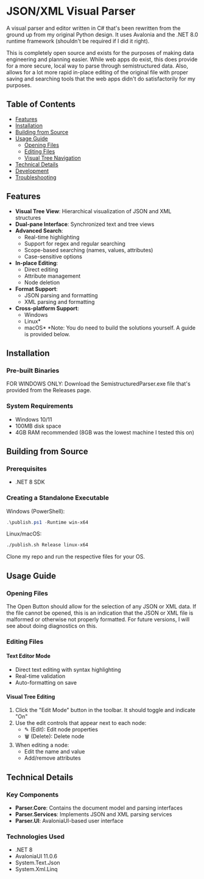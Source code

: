 # JSON/XML Visual Parser
A visual parser and editor written in C# that's been rewritten from the ground up from my original Python design. It uses Avalonia and the .NET 8.0 runtime framework (shouldn't be required if I did it right).

This is completely open source and exists for the purposes of making data engineering and planning easier. While web apps do exist, this does provide for a more secure, local way to parse through semistructured data. Also, allows for a lot more rapid in-place editing of the original file with proper saving and searching tools that the web apps didn't do satisfactorily for my purposes.

## Table of Contents
- [Features](#features)
- [Installation](#installation)
- [Building from Source](#building-from-source)
- [Usage Guide](#usage-guide)
  - [Opening Files](#opening-files)
  - [Editing Files](#editing-files)
  - [Visual Tree Navigation](#visual-tree-navigation)
- [Technical Details](#technical-details)
- [Development](#development)
- [Troubleshooting](#troubleshooting)

## Features
- **Visual Tree View**: Hierarchical visualization of JSON and XML structures
- **Dual-pane Interface**: Synchronized text and tree views
- **Advanced Search**:
  - Real-time highlighting
  - Support for regex and regular searching
  - Scope-based searching (names, values, attributes)
  - Case-sensitive options
- **In-place Editing**:
  - Direct editing
  - Attribute management
  - Node deletion
- **Format Support**:
  - JSON parsing and formatting
  - XML parsing and formatting
- **Cross-platform Support**:
  - Windows
  - Linux*
  - macOS*
  *Note: You do need to build the solutions yourself. A guide is provided below. 

## Installation

### Pre-built Binaries
FOR WINDOWS ONLY:
Download the SemistructuredParser.exe file that's provided from the Releases page. 

### System Requirements
- Windows 10/11
- 100MB disk space
- 4GB RAM recommended (8GB was the lowest machine I tested this on)

## Building from Source

### Prerequisites
- .NET 8 SDK

### Creating a Standalone Executable
Windows (PowerShell):
```powershell
.\publish.ps1 -Runtime win-x64
```

Linux/macOS:
```bash
./publish.sh Release linux-x64
```

Clone my repo and run the respective files for your OS. 

## Usage Guide

### Opening Files
The Open Button should allow for the selection of any JSON or XML data. If the file cannot be opened, this is an indication that the JSON or XML file is malformed or otherwise not properly formatted. For future versions, I will see about doing diagnostics on this. 

### Editing Files

#### Text Editor Mode
- Direct text editing with syntax highlighting
- Real-time validation
- Auto-formatting on save

#### Visual Tree Editing
1. Click the "Edit Mode" button in the toolbar. It should toggle and indicate "On"
2. Use the edit controls that appear next to each node:
   - ✎ (Edit): Edit node properties
   - 🗑️ (Delete): Delete node
3. When editing a node:
   - Edit the name and value
   - Add/remove attributes
## Technical Details
### Key Components
- **Parser.Core**: Contains the document model and parsing interfaces
- **Parser.Services**: Implements JSON and XML parsing services
- **Parser.UI**: AvaloniaUI-based user interface

### Technologies Used
- .NET 8
- AvaloniaUI 11.0.6
- System.Text.Json
- System.Xml.Linq